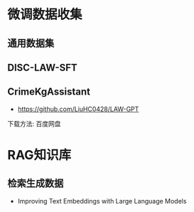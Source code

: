 # 微调数据收集

## 通用数据集


## DISC-LAW-SFT


## CrimeKgAssistant
- https://github.com/LiuHC0428/LAW-GPT

下载方法: 百度网盘



# RAG知识库


## 检索生成数据

- Improving Text Embeddings with Large Language Models
